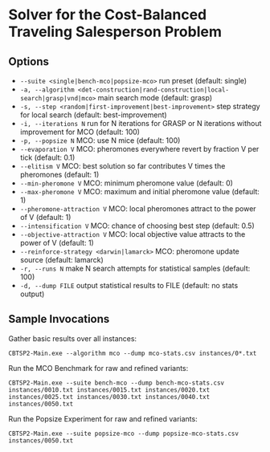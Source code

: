 # Solver for the Cost-Balanced Traveling Salesperson Problem

## Options

* `--suite <single|bench-mco|popsize-mco>` run preset (default: single)
* `-a, --algorithm <det-construction|rand-construction|local-search|grasp|vnd|mco>` main search mode (default: grasp)
* `-s, --step <random|first-improvement|best-improvement>` step strategy for local search (default: best-improvement)
* `-i, --iterations N` run for N iterations for GRASP or N iterations without improvement for MCO (default: 100)
* `-p, --popsize N` MCO: use N mice (default: 100)
* `--evaporation V` MCO: pheromones everywhere revert by fraction V per tick (default: 0.1)
* `--elitism V` MCO: best solution so far contributes V times the pheromones (default: 1)
* `--min-pheromone V` MCO: minimum pheromone value (default: 0)
* `--max-pheromone V` MCO: maximum and initial pheromone value (default: 1)
* `--pheromone-attraction V` MCO: local pheromones attract to the power of V (default: 1)
* `--intensification V` MCO: chance of choosing best step (default: 0.5)
* `--objective-attraction V` MCO: local objective value attracts to the power of V (default: 1)
* `--reinforce-strategy <darwin|lamarck>` MCO: pheromone update source (default: lamarck)
* `-r, --runs N` make N search attempts for statistical samples (default: 100)
* `-d, --dump FILE` output statistical results to FILE (default: no stats output)

## Sample Invocations

Gather basic results over all instances:

```
CBTSP2-Main.exe --algorithm mco --dump mco-stats.csv instances/0*.txt
```

Run the MCO Benchmark for raw and refined variants:

```
CBTSP2-Main.exe --suite bench-mco --dump bench-mco-stats.csv instances/0010.txt instances/0015.txt instances/0020.txt instances/0025.txt instances/0030.txt instances/0040.txt instances/0050.txt
```

Run the Popsize Experiment for raw and refined variants:

```
CBTSP2-Main.exe --suite popsize-mco --dump popsize-mco-stats.csv instances/0050.txt
```

